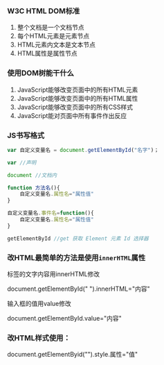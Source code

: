 ### W3C HTML DOM标准

1. 整个文档是一个文档节点
2. 每个HTML元素是元素节点
3. HTML元素内文本是文本节点
4. HTML属性是属性节点



### 使用DOM树能干什么

1. JavaScript能够改变页面中的所有HTML元素
2. JavaScript能够改变页面中的所有HTML属性
3. JavaScript能够改变页面中的所有CSS样式
4. JavaScript能对页面中所有事件作出反应

### JS书写格式

```js
var 自定义变量名 = document.getElementById("名字")；
```

```js
var //声明

document //文档内

function 方法名(){
    自定义变量名.属性名="属性值"
}
```

```js
自定义变量名.事件名=function(){
    自定义变量名.属性名="属性值"
}
```



```js
getElementById //get 获取 Element 元素 Id 选择器
```


### 改HTML最简单的方法是使用`innerHTML`属性

标签的文字内容用innerHTML修改

document.getElementById(" ").innerHTML="内容"

输入框的值用value修改

document.getElementById.value="内容"

### 改HTML样式使用：

document.getElementByid("").style.属性="值"

